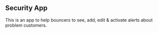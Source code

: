 
## Security App

This is an app to help bouncers to see, add, edit & activate alerts about problem customers.
